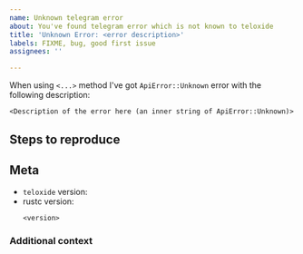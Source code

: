 ```yaml
---
name: Unknown telegram error
about: You've found telegram error which is not known to teloxide
title: 'Unknown Error: <error description>'
labels: FIXME, bug, good first issue
assignees: ''

---
```


When using `<...>` method I've got  `ApiError::Unknown` error with the following description:
```text
<Description of the error here (an inner string of ApiError::Unknown)>
```

## Steps to reproduce

<!-- Steps to reproduce the issue - get the same error -->

## Meta

- `teloxide` version: <!-- (e.g.: `0.3.1`) -->
- rustc version:
  ```
  <version>
  ```
  <!-- use `rustc --version --verbose` to get it -->

### Additional context

<!-- Describe any additional context here, if needed-->

